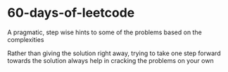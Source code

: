 # 60-days-of-leetcode
A pragmatic, step wise hints to some of the problems based on the complexities 

Rather than giving the solution right away, trying to take one step forward towards the solution 
always help in cracking the problems on your own
